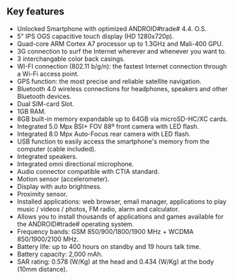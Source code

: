 ## Key features

- Unlocked Smartphone with optimized ANDROID#trade# 4.4. O.S.
- 5" IPS OGS capacitive touch display (HD 1280x720p).
- Quad-core ARM Cortex A7 processor up to 1.3GHz and Mali-400 GPU.
- 3G connection to surf the Internet wherever and whenever you want to.
- 3 interchangable color back casings.
- WI-FI connection (802.11 b/g/n): the fastest Internet connection through a Wi-Fi access point.
- GPS function: the most precise and reliable satellite navigation.
- Bluetooth 4.0 wireless connections for headphones, speakers and other Bluetooth devices.
- Dual SIM-card Slot.
- 1GB RAM.
- 8GB built-in memory expandable up to 64GB via microSD-HC/XC cards.
- Integrated 5.0 Mpx BSI+ FOV 88º front camera with LED flash.
- Integrated 8.0 Mpx Auto-Focus rear camera with LED flash.
- USB function to easily access the smartphone's memory from the computer (cable included).
- Integrated speakers.
- Integrated omni directional microphone.
- Audio connector compatible with CTIA standard.
- Motion sensor (accelerometer).
- Display with auto brightness.
- Proximity sensor.
- Installed applications: web browser, email manager, applications to play music / videos / photos, FM radio, alarm and calculator.
- Allows you to install thousands of applications and games available for the ANDROID#trade# operating system.
- Frequency bands: GSM 850/900/1800/1900 MHz + WCDMA 850/1900/2100 MHz.
- Battery life: up to 400 hours on standby and 19 hours talk time.
- Battery capacity: 2,000 mAh.
- SAR rating: 0.578 (W/Kg) at the head and 0.434 (W/Kg) at the body (10mm distance).
